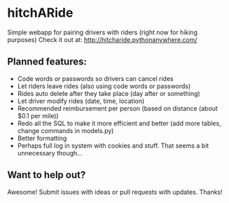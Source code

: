 # hitchARide
Simple webapp for pairing drivers with riders (right now for hiking purposes)
Check it out at: http://hitcharide.pythonanywhere.com/

## Planned features: 
- Code words or passwords so drivers can cancel rides
- Let riders leave rides (also using code words or passwords)
- Rides auto delete after they take place (day after or something) 
- Let driver modify rides (date, time, location)
- Recommended reimbursement per person (based on distance (about $0.1 per mile))
- Redo all the SQL to make it more efficient and better (add more tables, change commands in models.py)
- Better formatting
- Perhaps full log in system with cookies and stuff. That seems a bit unnecessary though...

## Want to help out? 
Awesome! Submit issues with ideas or pull requests with updates. Thanks!